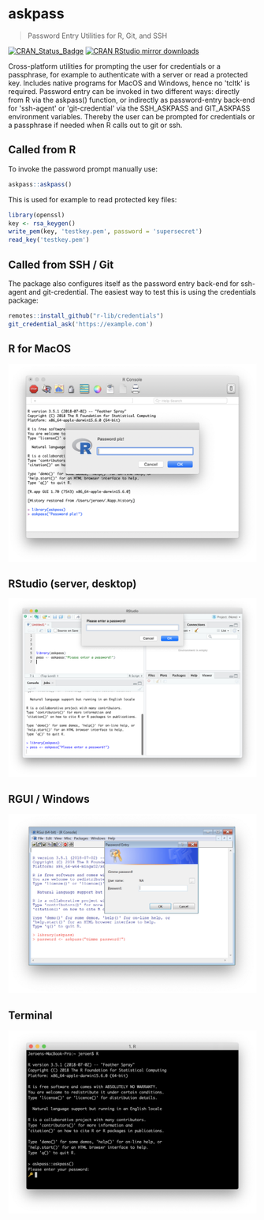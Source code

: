 # askpass

> Password Entry Utilities for R, Git, and SSH

[![CRAN_Status_Badge](http://www.r-pkg.org/badges/version/askpass)](https://cran.r-project.org/package=askpass)
[![CRAN RStudio mirror downloads](http://cranlogs.r-pkg.org/badges/askpass)](https://cran.r-project.org/package=askpass)

Cross-platform utilities for prompting the user for credentials or a 
passphrase, for example to authenticate with a server or read a protected key.
Includes native programs for MacOS and Windows, hence no 'tcltk' is required. 
Password entry can be invoked in two different ways: directly from R via the 
askpass() function, or indirectly as password-entry back-end for 'ssh-agent' 
or 'git-credential' via the SSH_ASKPASS and GIT_ASKPASS environment variables.
Thereby the user can be prompted for credentials or a passphrase if needed 
when R calls out to git or ssh.

## Called from R

To invoke the password prompt manually use:

```r
askpass::askpass()
```

This is used for example to read protected key files:

```r
library(openssl)
key <- rsa_keygen()
write_pem(key, 'testkey.pem', password = 'supersecret')
read_key('testkey.pem')
```

## Called from SSH / Git

The package also configures itself as the password entry back-end for ssh-agent and git-credential.
The easiest way to test this is using the credentials package:

```r
remotes::install_github("r-lib/credentials")
git_credential_ask('https://example.com')
```

## R for MacOS

![askpass-mac](img/askpass-mac.png)


## RStudio (server, desktop)


![askpass-rs](img/askpass-rs.png)


## RGUI / Windows

![askpass-rs](img/askpass-win.png)


## Terminal

![askpass-rs](img/askpass-term.png)
